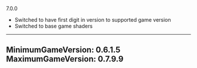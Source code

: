 7.0.0
* Switched to have first digit in version to supported game version
* Switched to base game shaders

---
MinimumGameVersion: 0.6.1.5
MaximumGameVersion: 0.7.9.9
---